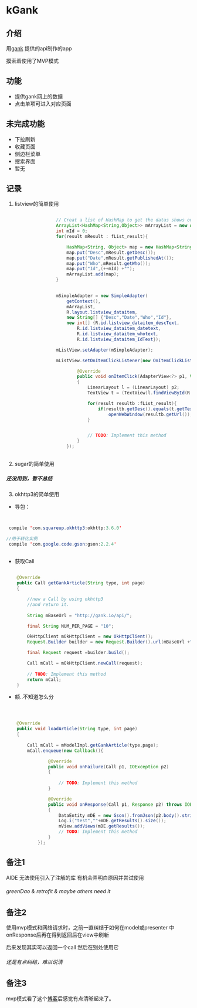 # kGank

## 介绍

用[gank](gank.io/api)
提供的api制作的app


摸索着使用了MVP模式
## 功能

- 提供gank网上的数据
- 点击单项可进入对应页面

## 未完成功能

- 下拉刷新
- 收藏页面
- 侧边栏菜单
- 搜索界面
- 暂无

## 记录

1. listview的简单使用


 ``` Java

					// Creat a list of HashMap to get the datas shows on listview
					ArrayList<HashMap<String,Object>> mArrayList = new ArrayList<HashMap<String, Object>>();
					int mId = 0;
					for(result mResult : fList_result){

						HashMap<String, Object> map = new HashMap<String, Object>();
						map.put("Desc",mResult.getDesc());
						map.put("Date",mResult.getPublishedAt());
						map.put("Who",mResult.getWho());
						map.put("Id",(++mId) +"");
						mArrayList.add(map);
					}

					
					mSimpleAdapter = new SimpleAdapter(
						getContext(),
						mArrayList,
						R.layout.listview_dataitem,
						new String[] {"Desc","Date","Who","Id"},
						new int[] {R.id.listview_dataitem_descText,
							R.id.listview_dataitem_datetext,
							R.id.listview_dataitem_whotext,
							R.id.listview_dataitem_IdText});

					mListView.setAdapter(mSimpleAdapter);

					mListView.setOnItemClickListener(new OnItemClickListener(){

							@Override
							public void onItemClick(AdapterView<?> p1, View p2, int p3, long p4)
							{
								LinearLayout l = (LinearLayout) p2;
								TextView t = (TextView)l.findViewById(R.id.listview_dataitem_descText);

								for(result resultb :fList_result){
									if(resultb.getDesc().equals(t.getText().toString()))
										openWebWindow(resultb.getUrl());
								}


								// TODO: Implement this method
							}
						});
						
``` 
2. sugar的简单使用
##### 还没用到，暂不总结

3. okhttp3的简单使用


- 导包：

``` Java


 compile 'com.squareup.okhttp3:okhttp:3.6.0'

//用于转化实例
 compile 'com.google.code.gson:gson:2.2.4'
	

```

- 获取Call


``` Java

	@Override
	public Call getGankArticle(String type, int page)
	{

		//new a Call by using okhttp3 
		//and return it.
		
		String mBaseUrl = "http://gank.io/api/";

		final String NUM_PER_PAGE = "10";

		OkHttpClient mOkHttpClient = new OkHttpClient();
		Request.Builder builder = new Request.Builder().url(mBaseUrl +"data/" + type +"/" + NUM_PER_PAGE + "/" + page);

		final Request request =builder.build();

		Call mCall = mOkHttpClient.newCall(request);
		
		// TODO: Implement this method
		return mCall;
	}


```

- 额..不知道怎么分


``` java



	@Override
	public void loadArticle(String type, int page)
	{
				
		Call mCall = mModelImpl.getGankArticle(type,page);
		mCall.enqueue(new Callback(){

				@Override
				public void onFailure(Call p1, IOException p2)
				{
					
					// TODO: Implement this method
				}

				@Override
				public void onResponse(Call p1, Response p2) throws IOException
				{
					DataEntity mDE = new Gson().fromJson(p2.body().string(),DataEntity.class);
					Log.i("test",""+mDE.getResults().size());
					mView.addViews(mDE.getResults());
					// TODO: Implement this method
				}
			});

```

## 备注1

AIDE 无法使用引入了注解的库
有机会弄明白原因并尝试使用

###### greenDao & retrofit & maybe others need it 

## 备注2

使用mvp模式和网络请求时，之前一直纠结于如何在model或presenter 中onResponse后再在得到返回后在view中刷新

后来发现其实可以返回一个call 然后在别处使用它

###### 还是有点纠结，难以说清

## 备注3

mvp模式看了这个[博客](m.blog.csdn.net/article/details?id=52658378)后感觉有点清晰起来了。












